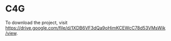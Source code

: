 # C4G
To download the project, visit https://drive.google.com/file/d/1XDB6VF3dQa9oHimKCEWcC78d53VMsWik/view.
